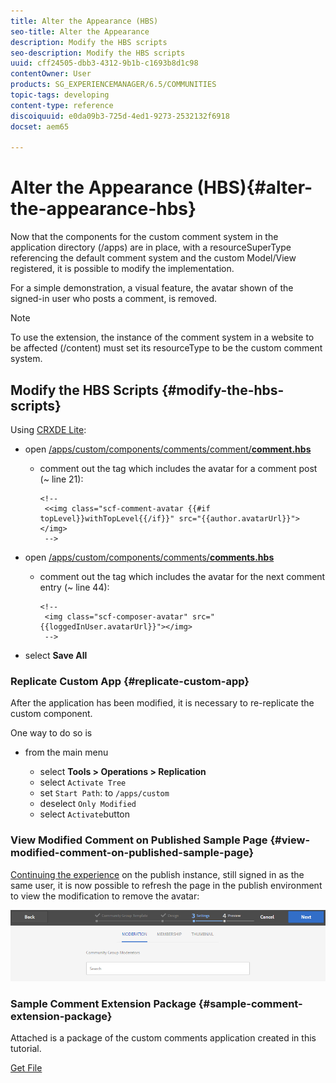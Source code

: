 ```yaml
---
title: Alter the Appearance (HBS)
seo-title: Alter the Appearance
description: Modify the HBS scripts
seo-description: Modify the HBS scripts
uuid: cff24505-dbb3-4312-9b1b-c1693b8d1c98
contentOwner: User
products: SG_EXPERIENCEMANAGER/6.5/COMMUNITIES
topic-tags: developing
content-type: reference
discoiquuid: e0da09b3-725d-4ed1-9273-2532132f6918
docset: aem65

---
```


# Alter the Appearance (HBS){#alter-the-appearance-hbs}

Now that the components for the custom comment system in the application directory (/apps) are in place, with a resourceSuperType referencing the default comment system and the custom Model/View registered, it is possible to modify the implementation.

For a simple demonstration, a visual feature, the avatar shown of the signed-in user who posts a comment, is removed.

>[!NOTE]
>
>To use the extension, the instance of the comment system in a website to be affected (/content) must set its resourceType to be the custom comment system.

## Modify the HBS Scripts {#modify-the-hbs-scripts}

Using [CRXDE Lite](/help/sites-developing/developing-with-crxde-lite.md):

* open [/apps/custom/components/comments/comment/**comment.hbs**](https://localhost:4502/crx/de/index.jsp#/apps/custom/components/comments/comment/comment.hbs)

    * comment out the tag which includes the avatar for a comment post (~ line 21):

      ```
      <!--
       <<img class="scf-comment-avatar {{#if topLevel}}withTopLevel{{/if}}" src="{{author.avatarUrl}}"></img>
       -->
      ```

* open [/apps/custom/components/comments/**comments.hbs**](https://localhost:4502/crx/de/index.jsp#/apps/custom/components/comments/comments.hbs)

    * comment out the tag which includes the avatar for the next comment entry (~ line 44):

      ```
      <!--
       <img class="scf-composer-avatar" src="{{loggedInUser.avatarUrl}}"></img>
       -->
      ```

* select **Save All**

### Replicate Custom App {#replicate-custom-app}

After the application has been modified, it is necessary to re-replicate the custom component.

One way to do so is

* from the main menu

    * select **Tools &gt; Operations &gt; Replication**
    * select `Activate Tree`
    * set `Start Path`: to `/apps/custom`
    * deselect `Only Modified`
    * select `Activate`button

### View Modified Comment on Published Sample Page {#view-modified-comment-on-published-sample-page}

[Continuing the experience](/help/communities/extend-sample-page.md#publish-sample-page) on the publish instance, still signed in as the same user, it is now possible to refresh the page in the publish environment to view the modification to remove the avatar:

![chlimage_1-136](assets/chlimage_1-136.png)

### Sample Comment Extension Package {#sample-comment-extension-package}

Attached is a package of the custom comments application created in this tutorial.

[Get File](assets/sample-comment-extension-6-1-fp3.zip)
